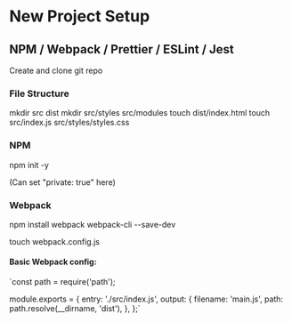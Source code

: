 # New Project Setup
## NPM / Webpack / Prettier / ESLint / Jest

Create and clone git repo

### File Structure
mkdir src dist
mkdir src/styles src/modules
touch dist/index.html
touch src/index.js src/styles/styles.css

### NPM
npm init -y

(Can set "private: true" here)

### Webpack
npm install webpack webpack-cli --save-dev

touch webpack.config.js

#### Basic Webpack config:
`const path = require('path');

module.exports = {
  entry: './src/index.js',
  output: {
    filename: 'main.js',
    path: path.resolve(__dirname, 'dist'),
  },
};`